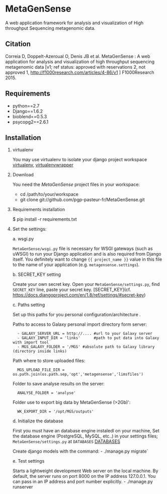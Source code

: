 MetaGenSense
============

   A web application framework for analysis and visualization of High throughput Sequencing metagenomic data.

Citation
--------

   Correia D, Doppelt-Azeroual O, Denis JB et al. MetaGenSense : A web application for analysis and visualization of high     throughput sequencing metagenomic data [v1; ref status: approved with reservations 2, not approved 1,     http://f1000research.com/articles/4-86/v1 ] F1000Research 2015.

Requirements
------------

- python==2.7
- Django==1.6.2
- bioblend==0.5.3
- psycopg2==2.6.1

Installation
------------

1. virtualenv

    You may use virtualenv to isolate your django project workspace [virtualenv](http://www.virtualenv.org/),
   [virtualenvwrapper](http://www.doughellmann.com/projects/virtualenvwrapper/)

2. Download

    You need the *MetaGenSense* project files in your workspace:

      - cd /path/to/your/workspace
      - git clone git://github.com/pgp-pasteur-fr/MetaGenSense.git

3. Requirements installation

   $ pip install -r requirements.txt

4. Set the settings: 

   a. wsgi.py
   
     `MetaGenSense/wsgi.py` file is necessary for WSGI gateways (such as uWSGI) to run your Django application and is also
     required from Django itself. You definitely want to change `{{ project_name }}` value in this file to the name of your
     application (e.g. `metagensense.settings`).

   b. SECRET_KEY setting
   
     Create your own secret key. Open your `MetaGenSense/settings.py`, find `SECRET_KEY` line, paste your secret key.
     [SECRET_KEY](cf. https://docs.djangoproject.com/en/1.8/ref/settings/#secret-key)

   c. Paths setting
   
     Set up this paths for you personal configuration/architecture .

     Paths to access to Galaxy personal import directory form server:

         - GALAXY_SERVER_URL = http://.... #url to your Galaxy server
         - GALAXY_INPUT_DIR = 'links'      #path to put data into Galaxy with import tool
         - MGS_GALAXY_FOLDER = '/MGS' #absolute path to Galaxy library (directory inside links)
    

     Path where to store uploaded files:

         MGS_UPLOAD_FILE_DIR = os.path.join(os.path.sep,'opt','metagensense','limsfiles')

     Folder to save analyse results on the server:

         ANALYSE_FOLDER = 'analyse'

     Folder use to export big data by MetaGenSense (>2Gb)':

         WK_EXPORT_DIR = '/opt/MGS/outputs'


   d. Initialize the database
   
     First you must have an database engine instaledl on your machine, 
     Set the database engine (PostgreSQL, MySQL, etc..) in your settings files; `MetaGenSense/settings.py` at `DATABASES` 
     [DATABASES](https://docs.djangoproject.com/en/1.8/ref/settings/#databases)
     
     Create django models with the command: 
         - ./manage.py migrate`

   e. Test settings

     Starts a lightweight development Web server on the local machine. 
     By default, the server runs on port 8000 on the IP address 127.0.0.1. 
     You can pass in an IP address and port number explicitly.
         - ./manage.py runserver



